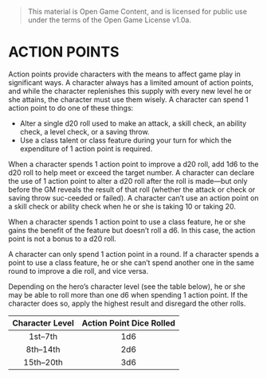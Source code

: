> This material is Open Game Content, and is licensed for public use under the terms of the Open Game License v1.0a.

# ACTION POINTS

Action points provide characters with the means to affect game play in significant ways. A character always has a limited amount of action points, and while the character replenishes this supply with every new level he or she attains, the character must use them wisely. A character can spend 1 action point to do one of these things:

* Alter a single d20 roll used to make an attack, a skill check, an ability check, a level check, or a saving throw.
* Use a class talent or class feature during your turn for which the expenditure of 1 action point is required.

When a character spends 1 action point to improve a d20 roll, add 1d6 to the d20 roll to help meet or exceed the target number. A character can declare the use of 1 action point to alter a d20 roll after the roll is made—but only before the GM reveals the result of that roll (whether the attack or check or saving throw suc-ceeded or failed). A character can’t use an action point on a skill check or ability check when he or she is taking 10 or taking 20.

When a character spends 1 action point to use a class feature, he or she gains the benefit of the feature but doesn’t roll a d6. In this case, the action point is not a bonus to a d20 roll.

A character can only spend 1 action point in a round. If a character spends a point to use a class feature, he or she can’t spend another one in the same round to improve a die roll, and vice versa.

Depending on the hero’s character level (see the table below), he or she may be able to roll more than one d6 when spending 1 action point. If the character does so, apply the highest result and disregard the other rolls.

|Character Level|Action Point Dice Rolled|
|:---------------------:|:---------------------------:|
|1st–7th|1d6|
|8th–14th|2d6|
|15th–20th|3d6|
